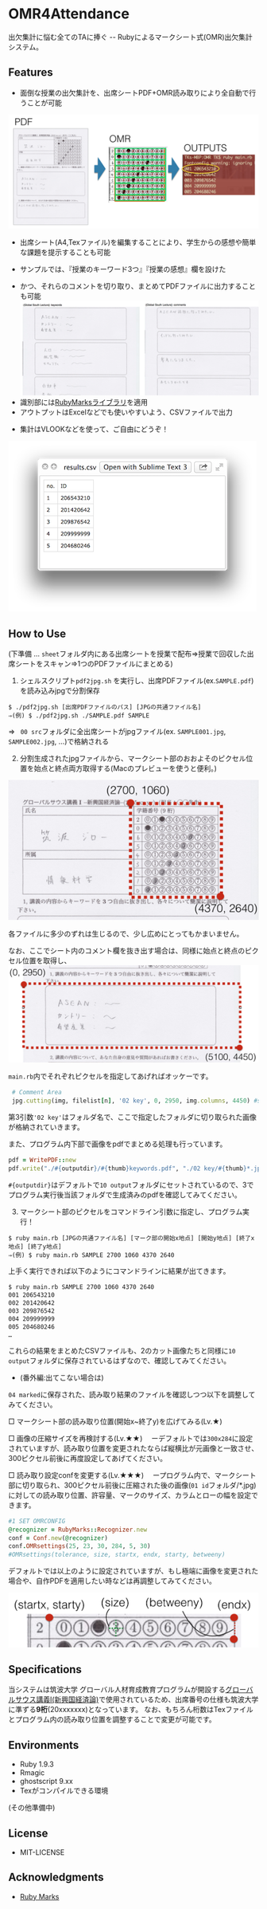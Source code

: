 # OMR4Attendance

出欠集計に悩む全てのTAに捧ぐ -- Rubyによるマークシート式(OMR)出欠集計システム。

## Features

- 面倒な授業の出欠集計を、出席シートPDF+OMR読み取りにより全自動で行うことが可能

![](https://raw.githubusercontent.com/shartsu/OMR4Attendance/master/READMEimg/s1.png)

- 出席シート(A4,Texファイル)を編集することにより、学生からの感想や簡単な課題を提示することも可能
 * サンプルでは、『授業のキーワード3つ』『授業の感想』欄を設けた
- かつ、それらのコメントを切り取り、まとめてPDFファイルに出力することも可能
![](https://raw.githubusercontent.com/shartsu/OMR4Attendance/master/READMEimg/s2.png)
- 識別部には[RubyMarksライブラリ](https://github.com/andrerpbts/ruby_marks)を適用
- アウトプットはExcelなどでも使いやすいよう、CSVファイルで出力
 * 集計はVLOOKなどを使って、ご自由にどうぞ！

![](https://raw.githubusercontent.com/shartsu/OMR4Attendance/master/READMEimg/s3.png)
## How to Use

(下準備 … `sheet`フォルダ内にある出席シートを授業で配布⇒授業で回収した出席シートをスキャン⇒1つのPDFファイルにまとめる)

1. シェルスクリプト`pdf2jpg.sh` を実行し、出席PDFファイル(ex.`SAMPLE.pdf`)を読み込みjpgで分割保存

 ```
$ ./pdf2jpg.sh [出席PDFファイルのパス] [JPGの共通ファイル名]
⇒(例) $ ./pdf2jpg.sh ./SAMPLE.pdf SAMPLE
```

 ⇒ ` 00 src`フォルダに全出席シートがjpgファイル(ex. `SAMPLE001.jpg`, `SAMPLE002.jpg`, ...)で格納される

2. 分割生成されたjpgファイルから、マークシート部のおおよそのピクセル位置を始点と終点両方取得する(Macのプレビューを使うと便利。)

  ![](https://raw.githubusercontent.com/shartsu/OMR4Attendance/master/READMEimg/s4.png)

 各ファイルに多少のずれは生じるので、少し広めにとってもかまいません。

 なお、ここでシート内のコメント欄を抜き出す場合は、同様に始点と終点のピクセル位置を取得し、
  ![](https://raw.githubusercontent.com/shartsu/OMR4Attendance/master/READMEimg/s5.png)

 `main.rb`内でそれぞれピクセルを指定してあげればオッケーです。

 ```ruby:main.rb
  # Comment Area
  jpg.cutting(img, filelist[n], '02 key', 0, 2950, img.columns, 4450) #sx, sy, ex, ey
 ```
 第3引数`'02 key'`はフォルダ名で、ここで指定したフォルダに切り取られた画像が格納されていきます。

 また、プログラム内下部で画像をpdfでまとめる処理も行っています。

 ```ruby:main.rb
pdf = WritePDF::new
pdf.write("./#{outputdir}/#{thumb}keywords.pdf", "./02 key/#{thumb}*.jpg")
 ```
`#{outputdir}`はデフォルトで`10 output`フォルダにセットされているので、3でプログラム実行後当該フォルダで生成済みのpdfを確認してみてください。

3. マークシート部のピクセルをコマンドライン引数に指定し、プログラム実行！

 ```
$ ruby main.rb [JPGの共通ファイル名] [マーク部の開始x地点] [開始y地点] [終了x地点] [終了y地点]
⇒(例) $ ruby main.rb SAMPLE 2700 1060 4370 2640
```

 上手く実行できれば以下のようにコマンドラインに結果が出てきます。

 ```
$ ruby main.rb SAMPLE 2700 1060 4370 2640
001 206543210
002 201420642
003 209876542
004 209999999
005 204680246
…
```
これらの結果をまとめたCSVファイルも、2のカット画像たちと同様に`10 output`フォルダに保存されているはずなので、確認してみてください。

- (番外編:出てこない場合は)

 `04 marked`に保存された、読み取り結果のファイルを確認しつつ以下を調整してみてください。

 □ マークシート部の読み取り位置(開始x~終了y)を広げてみる(Lv.★)

 □ 画像の圧縮サイズを再検討する(Lv.★★)
　ーデフォルトでは`300x284`に設定されていますが、読み取り位置を変更されたならば縦横比が元画像と一致させ、300ピクセル前後に再度設定してあげてください。

 □ 読み取り設定confを変更する(Lv.★★★)
　ープログラム内で、マークシート部に切り取られ、300ピクセル前後に圧縮された後の画像(`01 id`フォルダ/*.jpg)に対しての読み取り位置、許容量、マークのサイズ、カラムとローの幅を設定できます。

 ```ruby:main.rb
#1 SET OMRCONFIG
@recognizer = RubyMarks::Recognizer.new
conf = Conf.new(@recognizer)
conf.OMRsettings(25, 23, 30, 284, 5, 30) 
#OMRsettings(tolerance, size, startx, endx, starty, betweeny)
 ```
 デフォルトでは以上のように設定されていますが、もし極端に画像を変更された場合や、自作PDFを適用したい時などは再調整してみてください。

  ![](https://raw.githubusercontent.com/shartsu/OMR4Attendance/master/READMEimg/s6.png)

## Specifications

当システムは筑波大学 グローバル人材育成教育プログラムが開設する[グローバルサウス講義Ⅰ(新興国経済論)](http://shakai.tsukuba.ac.jp/news/2014/09/-ghrd.html)で使用されているため、出席番号の仕様も筑波大学に準ずる**9桁**(20xxxxxxx)となっています。
なお、もちろん桁数はTexファイルとプログラム内の読み取り位置を調整することで変更が可能です。

## Environments

- Ruby 1.9.3
 - Rmagic
- ghostscript  9.xx
- Texがコンパイルできる環境

(その他準備中)


## License
- MIT-LICENSE

## Acknowledgments
- [Ruby Marks](https://github.com/andrerpbts/ruby_marks)
